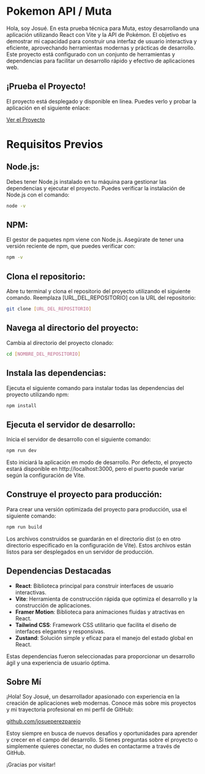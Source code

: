 # Pokemon API / Muta

Hola, soy Josué. En esta prueba técnica para Muta, estoy desarrollando una aplicación utilizando React con Vite y la API de Pokémon. El objetivo es demostrar mi capacidad para construir una interfaz de usuario interactiva y eficiente, aprovechando herramientas modernas y prácticas de desarrollo. Este proyecto está configurado con un conjunto de herramientas y dependencias para facilitar un desarrollo rápido y efectivo de aplicaciones web.

## ¡Prueba el Proyecto!

El proyecto está desplegado y disponible en línea. Puedes verlo y probar la aplicación en el siguiente enlace:

[Ver el Proyecto](https://tu-enlace-de-despliegue.com)

# Requisitos Previos

## Node.js: 
Debes tener Node.js instalado en tu máquina para gestionar las dependencias y ejecutar el proyecto. Puedes verificar la instalación de Node.js con el comando:
``` bash
node -v
```
## NPM: 
El gestor de paquetes npm viene con Node.js. Asegúrate de tener una versión reciente de npm, que puedes verificar con:
``` bash
npm -v
```
## Clona el repositorio:
Abre tu terminal y clona el repositorio del proyecto utilizando el siguiente comando. Reemplaza [URL_DEL_REPOSITORIO] con la URL del repositorio:
``` bash
git clone [URL_DEL_REPOSITORIO]
```
## Navega al directorio del proyecto:
Cambia al directorio del proyecto clonado:
``` bash
cd [NOMBRE_DEL_REPOSITORIO]
```
## Instala las dependencias:
Ejecuta el siguiente comando para instalar todas las dependencias del proyecto utilizando npm:
``` bash
npm install
```
## Ejecuta el servidor de desarrollo:
Inicia el servidor de desarrollo con el siguiente comando:
``` bash
npm run dev
```
Esto iniciará la aplicación en modo de desarrollo. Por defecto, el proyecto estará disponible en http://localhost:3000, pero el puerto puede variar según la configuración de Vite.
## Construye el proyecto para producción:
Para crear una versión optimizada del proyecto para producción, usa el siguiente comando:
``` bash
npm run build
```
Los archivos construidos se guardarán en el directorio dist (o en otro directorio especificado en la configuración de Vite). Estos archivos están listos para ser desplegados en un servidor de producción.

## Dependencias Destacadas

- **React**: Biblioteca principal para construir interfaces de usuario interactivas.
- **Vite**: Herramienta de construcción rápida que optimiza el desarrollo y la construcción de aplicaciones.
- **Framer Motion**: Biblioteca para animaciones fluidas y atractivas en React.
- **Tailwind CSS**: Framework CSS utilitario que facilita el diseño de interfaces elegantes y responsivas.
- **Zustand**: Solución simple y eficaz para el manejo del estado global en React.

Estas dependencias fueron seleccionadas para proporcionar un desarrollo ágil y una experiencia de usuario óptima.

## Sobre Mí

¡Hola! Soy Josué, un desarrollador apasionado con experiencia en la creación de aplicaciones web modernas. Conoce más sobre mis proyectos y mi trayectoria profesional en mi perfil de GitHub:

[github.com/josueperezparejo](https://github.com/josueperezparejo)

Estoy siempre en busca de nuevos desafíos y oportunidades para aprender y crecer en el campo del desarrollo. Si tienes preguntas sobre el proyecto o simplemente quieres conectar, no dudes en contactarme a través de GitHub.

¡Gracias por visitar!
